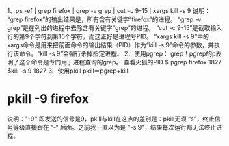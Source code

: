 1、ps -ef | grep firefox | grep -v grep | cut -c 9-15 | xargs kill -s 9
说明：
“grep firefox”的输出结果是，所有含有关键字“firefox”的进程。
“grep -v grep”是在列出的进程中去除含有关键字“grep”的进程。
“cut -c 9-15”是截取输入行的第9个字符到第15个字符，而这正好是进程号PID。
“xargs kill -s 9”中的xargs命令是用来把前面命令的输出结果（PID）作为“kill -s 9”命令的参数，并执行该命令。“kill -s 9”会强行杀掉指定进程。
2、使用pgrep：
grep！pgrep的p表明了这个命令是专门用于进程查询的grep。
查看火狐的PID
$ pgrep firefox
1827
$kill -s 9 1827
3、使用pkill
pkill＝pgrep+kill
# pkill -9 firefox
说明："-9" 即发送的信号是9，pkill与kill在这点的差别是：pkill无须 “s”，终止信号等级直接跟在 “-“ 后面。之前我一直以为是 "-s 9"，结果每次运行都无法终止进程。

